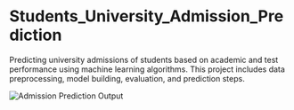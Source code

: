 # Students_University_Admission_Prediction
Predicting university admissions of students based on academic and test performance using machine learning algorithms. This project includes data preprocessing, model building, evaluation, and prediction steps.



![Admission Prediction Output](https://github.com/dhuleprajakta/admission-prediction/raw/main/images/Admission_prediction.png)



